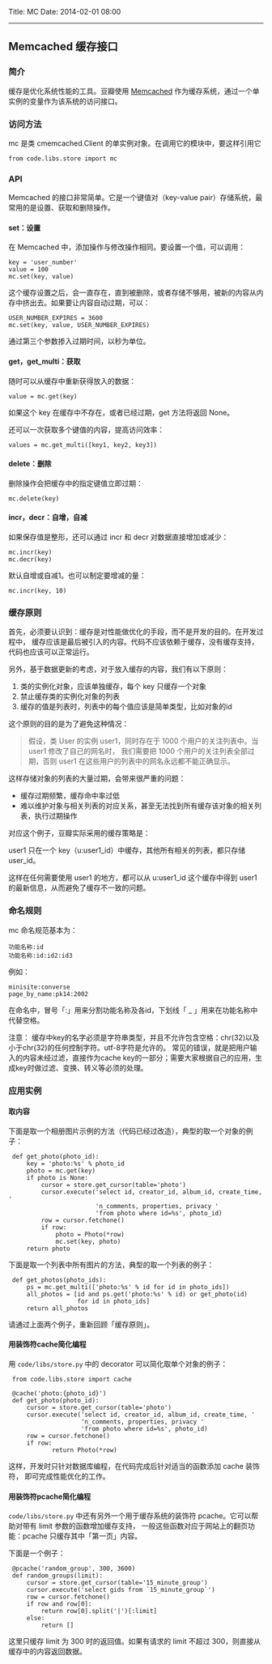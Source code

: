 Title: MC
Date: 2014-02-01 08:00

---
Memcached 缓存接口
-----------------

### 简介
缓存是优化系统性能的工具。豆瓣使用 [Memcached](http://memcached.org/) 作为缓存系统，通过一个单
实例的变量作为该系统的访问接口。

### 访问方法

mc 是类 cmemcached.Client 的单实例对象。在调用它的模块中，要这样引用它

    from code.libs.store import mc

### API

Memcached 的接口非常简单。它是一个键值对（key-value pair）存储系统，最常用的是设置、获取和删除操作。

#### set：设置

在 Memcached 中，添加操作与修改操作相同。要设置一个值，可以调用：

    key = 'user_number'
    value = 100
    mc.set(key, value)


这个缓存设置之后，会一直存在，直到被删除，或者存储不够用，被新的内容从内存中挤出去。如果要让内容自动过期，可以：

    USER_NUMBER_EXPIRES = 3600
    mc.set(key, value, USER_NUMBER_EXPIRES)

通过第三个参数掺入过期时间，以秒为单位。

#### get，get_multi：获取

随时可以从缓存中重新获得放入的数据：

    value = mc.get(key)

如果这个 key 在缓存中不存在，或者已经过期，get 方法将返回 None。

还可以一次获取多个键值的内容，提高访问效率：

    values = mc.get_multi([key1, key2, key3])

#### delete：删除

删除操作会把缓存中的指定键值立即过期：

    mc.delete(key)

#### incr，decr：自增，自减

如果保存值是整形，还可以通过 incr 和 decr 对数据直接增加或减少：

    mc.incr(key)
    mc.decr(key)

默认自增或自减1。也可以制定要增减的量：

    mc.incr(key, 10)

### 缓存原则

首先，必须要认识到：缓存是对性能做优化的手段，而不是开发的目的。在开发过程中，
缓存应该是最后被引入的内容。代码不应该依赖于缓存，没有缓存支持，代码也应该可以正常运行。

另外，基于数据更新的考虑，对于放入缓存的内容，我们有以下原则：

1. 类的实例化对象，应该单独缓存，每个 key 只缓存一个对象
2. 禁止缓存类的实例化对象的列表
3. 缓存的值是列表时，列表中的每个值应该是简单类型，比如对象的id

这个原则的目的是为了避免这种情况：

> 假设，类 User 的实例 user1，同时存在于 1000 个用户的关注列表中。当 user1 修改了自己的网名时， 我们需要把 1000 个用户的关注列表全部过期，否则 user1 在这些用户的列表中的网名永远都不能正确显示。

这样存储对象的列表的大量过期，会带来很严重的问题：

* 缓存过期频繁，缓存命中率过低
* 难以维护对象与相关列表的对应关系，甚至无法找到所有缓存该对象的相关列表，执行过期操作

对应这个例子，豆瓣实际采用的缓存策略是：

  user1 只在一个 key（u:user1_id）中缓存，其他所有相关的列表，都只存储 user_id。

这样在任何需要使用 user1 的地方，都可以从 u:user1_id 这个缓存中得到 user1 的最新信息，从而避免了缓存不一致的问题。

### 命名规则

mc 命名规范基本为：

    功能名称:id
    功能名称:id:id2:id3

例如：

    minisite:converse
    page_by_name:pk14:2002

在命名中，冒号「:」用来分割功能名称及各id，下划线「 _ 」用来在功能名称中代替空格。

注意：
缓存中key的名字必须是字符串类型，并且不允许包含空格：chr(32)以及小于chr(32)的任何控制字符。utf-8字符是允许的。
常见的错误，就是把用户输入的内容未经过滤，直接作为cache key的一部分；需要大家根据自己的应用，生成key时做过滤、变换、转义等必须的处理。

### 应用实例

#### 取内容

下面是取一个相册图片示例的方法（代码已经过改造），典型的取一个对象的例子：

     def get_photo(photo_id):
         key = 'photo:%s' % photo_id
         photo = mc.get(key)
         if photo is None:
             cursor = store.get_cursor(table='photo')
             cursor.execute('select id, creator_id, album_id, create_time, '
                            'n_comments, properties, privacy '
                            'from photo where id=%s', photo_id)
             row = cursor.fetchone()
             if row:
                 photo = Photo(*row)
                 mc.set(key, photo)
         return photo


下面是取一个列表中所有图片的方法，典型的取一个列表的例子：

     def get_photos(photo_ids):
         ps = mc.get_multi(['photo:%s' % id for id in photo_ids])
         all_photos = [id and ps.get('photo:%s' % id) or get_photo(id)
                       for id in photo_ids]
         return all_photos


请通过上面两个例子，重新回顾「缓存原则」。

#### 用装饰符cache简化编程

用 `code/libs/store.py` 中的 decorator 可以简化取单个对象的例子：

     from code.libs.store import cache

     @cache('photo:{photo_id}')
     def get_photo(photo_id):
         cursor = store.get_cursor(table='photo')
         cursor.execute('select id, creator_id, album_id, create_time, '
                        'n_comments, properties, privacy '
                        'from photo where id=%s', photo_id)
         row = cursor.fetchone()
         if row:
                return Photo(*row)


这样，开发时只针对数据库编程，在代码完成后针对适当的函数添加 cache 装饰符，
即可完成性能优化的工作。

#### 用装饰符pcache简化编程

`code/libs/store.py` 中还有另外一个用于缓存系统的装饰符 pcache。它可以帮助对带有 limit 参数的函数增加缓存支持，
一般这些函数对应于网站上的翻页功能：pcache 只缓存其中「第一页」内容。

下面是一个例子：

     @pcache('random_group', 300, 3600)
     def random_groups(limit):
         cursor = store.get_cursor(table='15_minute_group')
         cursor.execute('select gids from `15_minute_group`')
         row = cursor.fetchone()
         if row and row[0]:
             return row[0].split('|')[:limit]
         else:
             return []


这里只缓存 limit 为 300 时的返回值。如果有请求的 limit 不超过 300，则直接从缓存中的内容返回数据。
